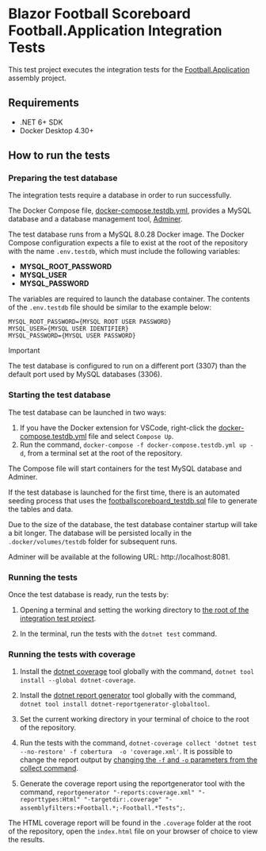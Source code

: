 # Blazor Football Scoreboard Football.Application Integration Tests

This test project executes the integration tests for the [Football.Application](/src/Application/) assembly project.

## Requirements

- .NET 6+ SDK
- Docker Desktop 4.30+

## How to run the tests

### Preparing the test database

The integration tests require a database in order to run successfully.

The Docker Compose file, [docker-compose.testdb.yml](/docker-compose.testdb.yml), provides a MySQL database and a database management tool, [Adminer](https://www.adminer.org/).

The test database runs from a MySQL 8.0.28 Docker image. The Docker Compose configuration expects a file to exist at the root of the repository with the name `.env.testdb`, which must include the following variables:
- **MYSQL_ROOT_PASSWORD**
- **MYSQL_USER**
- **MYSQL_PASSWORD**

The variables are required to launch the database container.
The contents of the `.env.testdb` file should be similar to the example below:

```
MYSQL_ROOT_PASSWORD={MYSQL ROOT USER PASSWORD}
MYSQL_USER={MYSQL USER IDENTIFIER}
MYSQL_PASSWORD={MYSQL USER PASSWORD}
```

> [!IMPORTANT]
> The test database is configured to run on a different port (3307) than the default port used by MySQL databases (3306).

### Starting the test database

The test database can be launched in two ways:
1. If you have the Docker extension for VSCode, right-click the [docker-compose.testdb.yml](/docker-compose.testdb.yml) file and select `Compose Up`.
2. Run the command, `docker-compose -f docker-compose.testdb.yml up -d`, from a terminal set at the root of the repository.

The Compose file will start containers for the test MySQL database and Adminer.

If the test database is launched for the first time, there is an automated seeding process that uses the [footballscoreboard_testdb.sql](/scripts/localdb/footballscoreboard_testdb.sql) file to generate the tables and data.

Due to the size of the database, the test database container startup will take a bit longer.
The database will be persisted locally in the `.docker/volumes/testdb` folder for subsequent runs.

Adminer will be available at the following URL: http&ZeroWidthSpace;://localhost:8081.

### Running the tests

Once the test database is ready, run the tests by:

1. Opening a terminal and setting the working directory to [the root of the integration test project](/tests/Football.Application.IntegrationTests/).

2. In the terminal, run the tests with the `dotnet test` command.

### Running the tests with coverage

1. Install the [dotnet coverage](https://learn.microsoft.com/en-us/dotnet/core/additional-tools/dotnet-coverage) tool globally with the command, `dotnet tool install --global dotnet-coverage`.

2. Install the [dotnet report generator](https://www.nuget.org/packages/dotnet-reportgenerator-globaltool) tool globally with the command, `dotnet tool install dotnet-reportgenerator-globaltool`.

3. Set the current working directory in your terminal of choice to the root of the repository.

4. Run the tests with the command, `dotnet-coverage collect 'dotnet test --no-restore' -f cobertura  -o 'coverage.xml'`. It is possible to change the report output by [changing the `-f` and `-o` parameters from the collect command](https://learn.microsoft.com/en-us/dotnet/core/additional-tools/dotnet-coverage#dotnet-coverage-collect).

5. Generate the coverage report using the reportgenerator tool with the command, `reportgenerator "-reports:coverage.xml" "-reporttypes:Html" "-targetdir:.coverage" "-assemblyfilters:+Football.*;-Football.*Tests";`.

The HTML coverage report will be found in the `.coverage` folder at the root of the repository, open the `index.html` file on your browser of choice to view the results.
